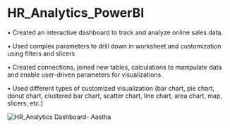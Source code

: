 # HR_Analytics_PowerBI

• Created an interactive dashboard to track and analyze online sales data.

• Used complex parameters to drill down in worksheet and customization using filters and slicers

• Created connections, joined new tables, calculations to manipulate data and enable user-driven parameters for visualizations

• Used different types of customized visualization (bar chart, pie chart, donut chart, clustered bar chart, scatter chart, line chart, area chart, map, slicers, etc.)

![HR_Analytics Dashboard- Aastha](https://github.com/user-attachments/assets/540ab1b6-d39e-4170-be3f-fd12f35608bf)

